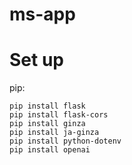 # ms-app

# Set up

pip:
```
pip install flask
pip install flask-cors
pip install ginza
pip install ja-ginza
pip install python-dotenv
pip install openai
```

